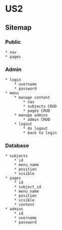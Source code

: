 US2
===



## Sitemap

### Public
    * nav
    * pages

### Admin
    * login
        * username
        * password
    * menu
        * manage content
            * nav
            * subjects CRUD
            * pages CRUD
        * manage admins
            * admin CRUD
        * logout
            * do logout
            * back to login


### Database
    * subjects
        * id
        * menu_name
        * position
        * visible
    * pages
        * id
        * subject_id
        * menu_name
        * position
        * visible
        * content
    * admins
        * id
        * username
        * password